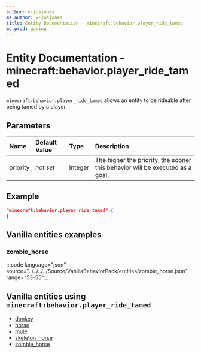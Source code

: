 ```yaml
---
author: v-josjones
ms.author: v-josjones
title: Entity Documentation - minecraft:behavior.player_ride_tamed
ms.prod: gaming
---
```


# Entity Documentation - minecraft:behavior.player_ride_tamed

`minecraft:behavior.player_ride_tamed` allows an entity to be rideable after being tamed by a player.

## Parameters

|Name |Default Value  |Type  |Description  |
|:----------|:----------|:----------|:----------|
|priority|*not set*|Integer|The higher the priority, the sooner this behavior will be executed as a goal.|

## Example

```json
"minecraft:behavior.player_ride_tamed":{
}
```

## Vanilla entities examples

### zombie_horse

:::code language="json" source="../../../../Source/VanillaBehaviorPack/entities/zombie_horse.json" range="53-55":::

## Vanilla entities using `minecraft:behavior.player_ride_tamed`

- [donkey](../../../../Source/VanillaBehaviorPack_Snippets/entities/donkey.md)
- [horse](../../../../Source/VanillaBehaviorPack_Snippets/entities/horse.md)
- [mule](../../../../Source/VanillaBehaviorPack_Snippets/entities/mule.md)
- [skeleton_horse](../../../../Source/VanillaBehaviorPack_Snippets/entities/skeleton_horse.md)
- [zombie_horse](../../../../Source/VanillaBehaviorPack_Snippets/entities/zombie_horse.md)
